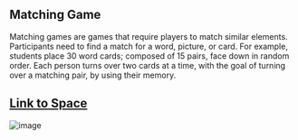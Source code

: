 ## Matching Game

Matching games are games that require players to match similar elements. Participants need to find a match for a word, picture, or card. For example, students place 30 word cards; composed of 15 pairs, face down in random order. Each person turns over two cards at a time, with the goal of turning over a matching pair, by using their memory.

## [Link to Space](https://lagrangedao.org/spaces/0xf8bB909F580738fB11A2bE26cA0e2AB1C2BD623d/MemoryGame/app)

![image](https://github.com/Mattinde/awesome-swanchain/assets/173015294/a3f2aef1-48b2-4041-8742-a9a4cd49e984)

